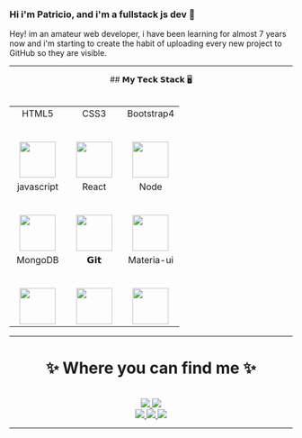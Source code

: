 ### Hi i'm Patricio, and i'm a fullstack js dev 👋

Hey! im an amateur web developer, i have been learning for almost 7 years now and i'm starting to create the habit of uploading every new project to GitHub so they are visible.

<!--
**Patricio-Fernandez-Ionadi/Patricio-Fernandez-Ionadi** is a ✨ _special_ ✨ repository because its `README.md` (this file) appears on your GitHub profile.

Here are some ideas to get you started:

- 🔭 I’m currently working on ...
- 🌱 I’m currently learning ...
- 👯 I’m looking to collaborate on ...
- 🤔 I’m looking for help with ...
- 💬 Ask me about ...
- 📫 How to reach me: ...
- 😄 Pronouns: ...
- ⚡ Fun fact: ...
-->


<hr>
<div align='center'>
## 𝗠𝘆 𝗧𝗲𝗰𝗸 𝗦𝘁𝗮𝗰𝗸 🖥️
	<br>
	<br>
	<table>
		<tbody>
			<tr valign="top">
				<td width="33%" align="center">
					<span>HTML5</span><br /><br /><br />
					<img height="64px" src="https://cdn.svgporn.com/logos/html-5.svg" />
				</td>
				<td width="33%" align="center">
					<span>CSS3</span><br /><br /><br />
					<img height="64px" src="https://cdn.svgporn.com/logos/css-3.svg" />
				</td>
				<td width="33%" align="center">
					<span>Bootstrap4</span><br /><br /><br />
					<img height="64px" src="https://upload.wikimedia.org/wikipedia/commons/4/49/Redux.png"/>
				</td>
			</tr>
			<tr valign="top">
				<td width="33%" align="center">
					<span>javascript</span><br /><br /><br />
					<img height="64px" src="https://cdn.svgporn.com/logos/javascript.svg"/>
				</td>
				<td width="33%" align="center">
					<span>React</span><br /><br /><br />
					<img height="64px" src="https://cdn4.iconfinder.com/data/icons/logos-3/600/React.js_logo-512.png"/>
				</td>
				<td width="33%" align="center">
					<span>Node</span><br /><br /><br />
					<img height="64px" src="https://i.pinimg.com/originals/99/49/77/994977c48fde58ac674a2d05ba5a5efb.png"/>
				</td>
			</tr>
			<tr valign="top">
				<td width="33%" align="center">
					<span>MongoDB</span><br /><br /><br />
					<img height="64px" src="https://banner2.cleanpng.com/20180702/bgt/kisspng-mongodb-database-nosql-postgresql-mongo-5b39f9e3445fa6.5652746415305261792801.jpg"/>
				</td>
				<td width="33%" align="center">
					<span>𝗚𝗶𝘁</span><br /><br /><br />
					<img height="64px" src="https://cdn.svgporn.com/logos/git-icon.svg"/>
				</td>
				<td width="33%" align="center">
					<span>Materia-ui</span><br /><br /><br />
					<img height="64px" src="https://opencollective-production.s3.us-west-1.amazonaws.com/ada636e0-395b-11ea-8ab7-b3f0317bbc7c.png"/>
				</td>
			</tr>
		</tbody>
	</table>
</div>
<hr>

<h1 align="center">
✨ Where you can find me ✨</h1>

<p align="center">
  <br/>
  <a href="https://www.linkedin.com/in/patricio-fernandez-ionadi-12320015b">
    <img src="https://img.shields.io/badge/LinkedIn-%230077B5.svg?&style=flat-square&logo=linkedin&logoColor=white">
  </a>

  <a href="https://github.com/Patricio-Fernandez-Ionadi">
    <img src="https://img.shields.io/badge/Github-%230A0A0A.svg?&style=flat-square&logo=Github&logoColor=white">  
  </a>


  <br/>
  <a href="https://www.facebook.com/patricio.fernandezionadi/">
    <img src="https://img.shields.io/badge/Facebook-%231877F2.svg?&style=flat-square&logo=facebook&logoColor=white">  
  </a>

  <a href="https://www.instagram.com/ionadipatriciofernandez/">
    <img src="https://img.shields.io/badge/Instagram-%23E4405F.svg?&style=flat-square&logo=instagram&logoColor=white">
  </a>

  <a href="https://www.youtube.com/channel/UCbPO8LoaXFd5KKWf9ebGYiQ">
    <img src="https://img.shields.io/badge/youtube-%23E4000F.svg?labelColor=FF0000?&style=flat-square&logo=youtube&logoColor=white">
  </a>
</p> 
<hr>
